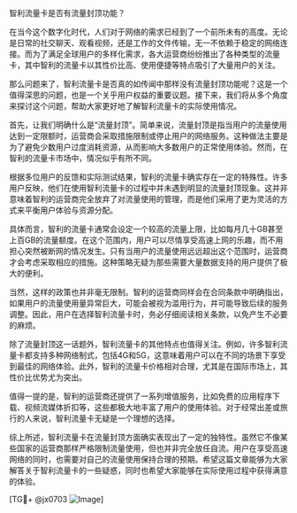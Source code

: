 智利流量卡是否有流量封顶功能？

在当今这个数字化时代，人们对于网络的需求已经到了一个前所未有的高度。无论是日常的社交聊天、观看视频，还是工作的文件传输，无一不依赖于稳定的网络连接。而为了满足全球用户的多样化需求，各大运营商纷纷推出了各种类型的流量卡，其中智利的流量卡以其性价比高、使用便捷等特点吸引了大量用户的关注。

那么问题来了，智利流量卡是否真的如传闻中那样没有流量封顶功能呢？这是一个值得深思的问题，也是一个关乎用户权益的重要议题。接下来，我们将从多个角度来探讨这个问题，帮助大家更好地了解智利流量卡的实际使用情况。

首先，让我们明确什么是“流量封顶”。简单来说，流量封顶是指当用户的流量使用达到一定限额时，运营商会采取措施限制或停止用户的网络服务。这种做法主要是为了避免少数用户过度消耗资源，从而影响大多数用户的正常使用体验。然而，在智利的流量卡市场中，情况似乎有所不同。

根据多位用户的反馈和实际测试结果，智利的流量卡确实存在一定的特殊性。许多用户反映，他们在使用智利流量卡的过程中并未遇到明显的流量封顶现象。这并非意味着智利的运营商完全放弃了对流量使用的管理，而是他们采用了更为灵活的方式来平衡用户体验与资源分配。

具体而言，智利的流量卡通常会设定一个较高的流量上限，比如每月几十GB甚至上百GB的流量额度。在这个范围内，用户可以尽情享受高速上网的乐趣，而不用担心突然被断网的情况发生。只有当用户的流量使用远远超出这个范围时，运营商才会考虑采取相应的措施。这种策略无疑为那些需要大量数据支持的用户提供了极大的便利。

当然，这样的政策也并非毫无限制。智利的运营商同样会在合同条款中明确指出，如果用户的流量使用量异常巨大，可能会被视为滥用行为，并可能导致后续的服务调整。因此，用户在选择智利流量卡时，务必仔细阅读相关条款，以免产生不必要的麻烦。

除了流量封顶这一话题外，智利流量卡的其他特点也值得关注。例如，许多智利流量卡都支持多种网络制式，包括4G和5G，这意味着用户可以在不同的场景下享受到最佳的网络体验。此外，智利的流量卡价格相对合理，尤其是在国际市场上，其性价比优势尤为突出。

值得一提的是，智利的运营商还提供了一系列增值服务，比如免费的应用程序下载、视频流媒体折扣等，这些都极大地丰富了用户的使用体验。对于经常出差或旅行的人来说，智利流量卡无疑是一个理想的选择。

综上所述，智利流量卡在流量封顶方面确实表现出了一定的独特性。虽然它不像某些国家的运营商那样严格限制流量使用，但也并非完全放任自流。用户在享受高速网络的同时，也需要对自己的流量使用保持合理的预期。希望这篇文章能够为大家解答关于智利流量卡的一些疑惑，同时也希望大家能够在实际使用过程中获得满意的体验。

[TG💪+ @jx0703 ![Image](https://github.com/user-attachments/assets/dbca1d08-cadb-493c-b0ec-ad6f7a83f270)]